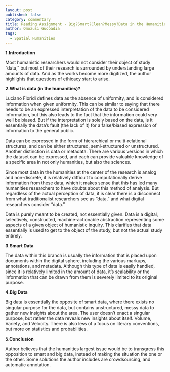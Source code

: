 ```yaml
---
layout: post
published: false
category: commentary
title: Reading Assignment - Big?Smart?Clean?Messy?Data in the Humanities
author: Omozusi Guobadia
tags:
  - Spatial Humanities
---
```

**1.Introduction**

Most humanistic researchers would not consider their object of study “data,” but most of their research is surrounded by understanding large amounts of data. And as the works become more digitized, the author highlights that questions of ethicacy start to arise. 

**2.What is data (in the humanities)?**

Luciano Floridi defines data as the absence of uniformity, and is considered information when given uniformity. This can be similar to saying that there needs to be an expressed interpretation of the data to be  considered information, but this also leads to the fact that the information could very well be biased. But if the interpretation is solely based on the data, is it essentially the data’s fault (the lack of it) for a false/biased expression of information to the general public. 

Data can be expressed in the form of hierarchical or multi-relational structures, and can be either structured, semi-structured or unstructured. Another distinction is data or metadata. There are various versions in which the dataset can be expressed, and each can provide valuable knowledge of a specific area in not only humanities, but also the sciences. 

Since most data in the humanities at the center of the research is analog and non-discrete, it is relatively difficult to computationally derive information from these data, which it makes sense that this has led many humanities researchers to have doubts about this method of analysis. But regardless of the actual perception of data, it is clear there is a disconnect from what traditionalist researchers see as “data,” and what digital researchers consider “data.” 

Data is purely meant to be created, not essentially given. Data is a digital, selectively, constructed, machine-actionable abstraction representing some aspects of a given object of humanistic inquiry. This clarifies that data essentially is used to get to the object of the study, but not the actual study entirely. 

**3.Smart Data**

The data within this branch is usually the information that is placed upon documents within the digital sphere, including the various markups, annotations, and metadata. Although this type of data is easily handled, since it is relatively limited in the amount of data, it’s scalability or the information that can be drawn from them is severely limited to its original purpose. 

**4.Big Data**

Big data is essentially the opposite of smart data, where there exists no singular purpose for the data, but contains unstructured, messy data to gather new insights about the area. The user doesn’t enact a singular purpose, but rather the data reveals new insights about itself. Volume, Variety, and Velocity. There is also less of a focus on literary conventions, but more on statistics and probabilities. 

**5.Conclusion**

Author believes that the humanities largest issue would be to transgress this opposition to smart and big data, instead of making the situation the one or the other. Some solutions the author includes are crowdsourcing, and automatic annotation. 
